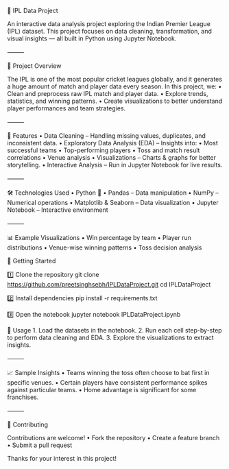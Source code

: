 🏏 IPL Data Project

An interactive data analysis project exploring the Indian Premier League (IPL) dataset.
This project focuses on data cleaning, transformation, and visual insights — all built in Python using Jupyter Notebook.

⸻

📌 Project Overview

The IPL is one of the most popular cricket leagues globally, and it generates a huge amount of match and player data every season.
In this project, we:
	•	Clean and preprocess raw IPL match and player data.
	•	Explore trends, statistics, and winning patterns.
	•	Create visualizations to better understand player performances and team strategies.

⸻

📂 Features
	•	Data Cleaning – Handling missing values, duplicates, and inconsistent data.
	•	Exploratory Data Analysis (EDA) – Insights into:
	•	Most successful teams
	•	Top-performing players
	•	Toss and match result correlations
	•	Venue analysis
	•	Visualizations – Charts & graphs for better storytelling.
	•	Interactive Analysis – Run in Jupyter Notebook for live results.

⸻

🛠️ Technologies Used
	•	Python 🐍
	•	Pandas – Data manipulation
	•	NumPy – Numerical operations
	•	Matplotlib & Seaborn – Data visualization
	•	Jupyter Notebook – Interactive environment

⸻

📊 Example Visualizations
	•	Win percentage by team
	•	Player run distributions
	•	Venue-wise winning patterns
	•	Toss decision analysis

🚀 Getting Started

1️⃣ Clone the repository
git clone https://github.com/preetsinghsebh/IPLDataProject.git cd IPLDataProject

2️⃣ Install dependencies
pip install -r requirements.txt

3️⃣ Open the notebook
jupyter notebook IPLDataProject.ipynb

📌 Usage
	1.	Load the datasets in the notebook.
	2.	Run each cell step-by-step to perform data cleaning and EDA.
	3.	Explore the visualizations to extract insights.

⸻

📈 Sample Insights
	•	Teams winning the toss often choose to bat first in specific venues.
	•	Certain players have consistent performance spikes against particular teams.
	•	Home advantage is significant for some franchises.

⸻

🤝 Contributing

Contributions are welcome!
	•	Fork the repository
	•	Create a feature branch
	•	Submit a pull request

Thanks for your interest in this project!

